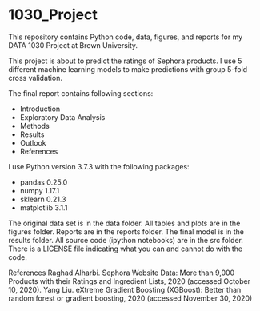 # 1030_Project

This repository contains Python code, data, figures, and reports for my DATA 1030 Project at Brown University. 

This project is about to predict the ratings of Sephora products. I use 5 different machine learning models to make predictions with group 5-fold cross validation. 

The final report contains following sections:
- Introduction
- Exploratory Data Analysis
- Methods
- Results
- Outlook
- References

I use Python version 3.7.3 with the following packages:
- pandas 0.25.0
- numpy 1.17.1
- sklearn 0.21.3
- matplotlib 3.1.1

The original data set is in the data folder. All tables and plots are in the figures folder. Reports are in the reports folder. The final model is in the results folder. All source code (ipython notebooks) are in the src folder. There is a LICENSE file indicating what you can and cannot do with the code.

References
Raghad Alharbi. Sephora Website Data: More than 9,000 Products with their Ratings and Ingredient Lists, 2020 (accessed October 10, 2020).
Yang Liu. eXtreme Gradient Boosting (XGBoost): Better than random forest or gradient boosting, 2020 (accessed November 30, 2020)
